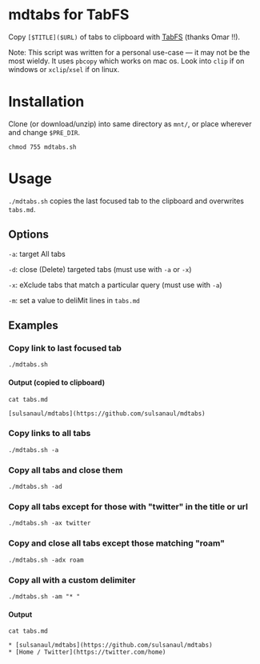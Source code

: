 # mdtabs for TabFS

Copy `[$TITLE]($URL)` of tabs to clipboard with [TabFS](https://github.com/osnr/TabFS) (thanks Omar !!).

Note: This script was written for a personal use-case — it may not be the most wieldy. It uses `pbcopy` which works on mac os. Look into `clip` if on windows or `xclip`/`xsel` if on linux.

# Installation

Clone (or download/unzip) into same directory as `mnt/`, or place wherever and change `$PRE_DIR`.

`chmod 755 mdtabs.sh`

# Usage

`./mdtabs.sh` copies the last focused tab to the clipboard and overwrites `tabs.md`.

## Options

`-a`: target All tabs

`-d`: close (Delete) targeted tabs (must use with `-a` or `-x`)

`-x`: eXclude tabs that match a particular query (must use with `-a`)

`-m`: set a value to deliMit lines in `tabs.md`

## Examples

### Copy link to last focused tab

`./mdtabs.sh`

#### Output (copied to clipboard)

`cat tabs.md`

`[sulsanaul/mdtabs](https://github.com/sulsanaul/mdtabs)`

### Copy links to all tabs

`./mdtabs.sh -a`

### Copy all tabs and close them

`./mdtabs.sh -ad`

### Copy all tabs except for those with "twitter" in the title or url

`./mdtabs.sh -ax twitter`

### Copy and close all tabs except those matching "roam"

`./mdtabs.sh -adx roam`

### Copy all with a custom delimiter

`./mdtabs.sh -am "* "`

#### Output

`cat tabs.md`
```
* [sulsanaul/mdtabs](https://github.com/sulsanaul/mdtabs)
* [Home / Twitter](https://twitter.com/home)
```
